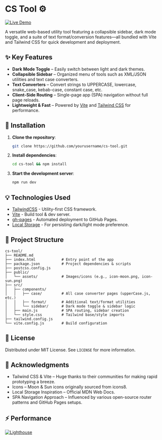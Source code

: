 # CS Tool ⚙️

[![Live Demo](https://img.shields.io/badge/Demo-Live%20Site-green?style=for-the-badge&logo=github)](https://ketan1406.github.io/cs-tool/)

A versatile web-based utility tool featuring a collapsible sidebar, dark mode toggle, and a suite of text format/conversion features—all bundled with Vite and Tailwind CSS for quick development and deployment.

## ✨ Key Features

- **Dark Mode Toggle** – Easily switch between light and dark themes.
- **Collapsible Sidebar** – Organized menu of tools such as XML/JSON utilities and text case converters.
- **Text Converters** – Convert strings to UPPERCASE, lowercase, snake_case, kebab-case, constant case, etc.
- **Client-Side Routing** – Single-page app (SPA) navigation without full page reloads.
- **Lightweight & Fast** – Powered by [Vite](https://vitejs.dev/) and [Tailwind CSS](https://tailwindcss.com/) for performance.

## 🚀 Installation

1. **Clone the repository**:

   ```bash
   git clone https://github.com/yourusername/cs-tool.git
   ```

2. **Install dependencies**:

   ```bash
   cd cs-tool && npm install
   ```

3. **Start the development server**:

   ```bash
   npm run dev
   ```

## 💡 Technologies Used

- [TailwindCSS](https://tailwindcss.com/) - Utility-first CSS framework.
- [Vite](https://vite.dev/) - Build tool & dev server.
- [gh-pages](https://www.npmjs.com/package/gh-pages) - Automated deployment to GitHub Pages.
- [Local Storage](https://developer.mozilla.org/en-US/docs/Web/API/Window/localStorage) - For persisting dark/light mode preference.

## 📂 Project Structure

    cs-tool/
    ├── README.md
    ├── index.html            # Entry point of the app
    ├── package.json          # Project dependencies & scripts
    ├── postcss.config.js
    ├── public/
    │   └── assets/           # Images/icons (e.g., icon-moon.png, icon-sun.png)
    ├── src/
    │   ├── components/
    │   │   ├── case/         # All case converter pages (upperCase.js, etc.)
    │   │   ├── format/       # Additional text/format utilities
    │   │   └── sidebar/      # Dark mode toggle & sidebar logic
    │   ├── main.js           # SPA routing, sidebar creation
    │   └── style.css         # Tailwind base/style imports
    ├── tailwind.config.js
    └── vite.config.js        # Build configuration

## 📜 License

Distributed under MIT License. See `LICENSE` for more information.

## 🙏 Acknowledgments

- Tailwind CSS & Vite – Huge thanks to their communities for making rapid prototyping a breeze.
- Icons – Moon & Sun icons originally sourced from icons8.
- Local Storage Inspiration – Official MDN Web Docs.
- SPA Navigation Approach – Influenced by various open-source router patterns and GitHub Pages setups.

## ⚡ Performance

[![Lighthouse](https://img.shields.io/badge/Lighthouse-98-green?logo=lighthouse&style=flat)](https://pagespeed.web.dev/)
